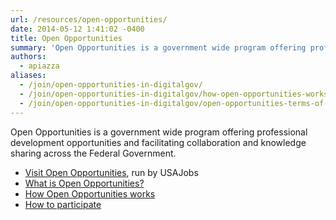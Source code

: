 ```yaml
---
url: /resources/open-opportunities/
date: 2014-05-12 1:41:02 -0400
title: Open Opportunities
summary: 'Open Opportunities is a government wide program offering professional development opportunities and facilitating collaboration and knowledge sharing across the Federal Government.'
authors:
  - apiazza
aliases:
  - /join/open-opportunities-in-digitalgov/
  - /join/open-opportunities-in-digitalgov/how-open-opportunities-works/
  - /join/open-opportunities-in-digitalgov/open-opportunities-terms-of-use/
---
```


<div class="deck">Open Opportunities is a government wide program offering professional development opportunities and facilitating collaboration and knowledge sharing across the Federal Government.</div>

- [Visit Open Opportunities](https://openopps.usajobs.gov/), run by USAJobs
- [What is Open Opportunities?](https://usajobs.github.io/openopps-help/)
- [How Open Opportunities works](https://usajobs.github.io/openopps-help/opportunity/)
- [How to participate](https://usajobs.github.io/openopps-help/opportunity/participate/)
